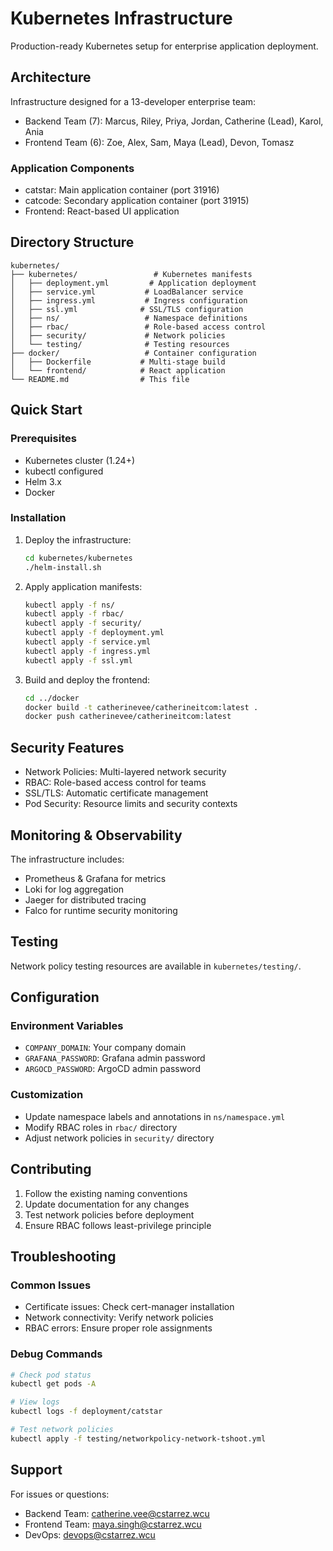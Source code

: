 # Kubernetes Infrastructure

Production-ready Kubernetes setup for enterprise application deployment.

## Architecture

Infrastructure designed for a 13-developer enterprise team:
- Backend Team (7): Marcus, Riley, Priya, Jordan, Catherine (Lead), Karol, Ania
- Frontend Team (6): Zoe, Alex, Sam, Maya (Lead), Devon, Tomasz

### Application Components
- catstar: Main application container (port 31916)
- catcode: Secondary application container (port 31915)
- Frontend: React-based UI application

## Directory Structure

```
kubernetes/
├── kubernetes/                 # Kubernetes manifests
│   ├── deployment.yml         # Application deployment
│   ├── service.yml           # LoadBalancer service
│   ├── ingress.yml           # Ingress configuration
│   ├── ssl.yml              # SSL/TLS configuration
│   ├── ns/                   # Namespace definitions
│   ├── rbac/                 # Role-based access control
│   ├── security/             # Network policies
│   └── testing/              # Testing resources
├── docker/                   # Container configuration
│   ├── Dockerfile           # Multi-stage build
│   └── frontend/            # React application
└── README.md                # This file
```

## Quick Start

### Prerequisites
- Kubernetes cluster (1.24+)
- kubectl configured
- Helm 3.x
- Docker

### Installation

1. Deploy the infrastructure:
   ```bash
   cd kubernetes/kubernetes
   ./helm-install.sh
   ```

2. Apply application manifests:
   ```bash
   kubectl apply -f ns/
   kubectl apply -f rbac/
   kubectl apply -f security/
   kubectl apply -f deployment.yml
   kubectl apply -f service.yml
   kubectl apply -f ingress.yml
   kubectl apply -f ssl.yml
   ```

3. Build and deploy the frontend:
   ```bash
   cd ../docker
   docker build -t catherinevee/catherineitcom:latest .
   docker push catherinevee/catherineitcom:latest
   ```

## Security Features

- Network Policies: Multi-layered network security
- RBAC: Role-based access control for teams
- SSL/TLS: Automatic certificate management
- Pod Security: Resource limits and security contexts

## Monitoring & Observability

The infrastructure includes:
- Prometheus & Grafana for metrics
- Loki for log aggregation
- Jaeger for distributed tracing
- Falco for runtime security monitoring

## Testing

Network policy testing resources are available in `kubernetes/testing/`.

## Configuration

### Environment Variables
- `COMPANY_DOMAIN`: Your company domain
- `GRAFANA_PASSWORD`: Grafana admin password
- `ARGOCD_PASSWORD`: ArgoCD admin password

### Customization
- Update namespace labels and annotations in `ns/namespace.yml`
- Modify RBAC roles in `rbac/` directory
- Adjust network policies in `security/` directory

## Contributing

1. Follow the existing naming conventions
2. Update documentation for any changes
3. Test network policies before deployment
4. Ensure RBAC follows least-privilege principle

## Troubleshooting

### Common Issues
- Certificate issues: Check cert-manager installation
- Network connectivity: Verify network policies
- RBAC errors: Ensure proper role assignments

### Debug Commands
```bash
# Check pod status
kubectl get pods -A

# View logs
kubectl logs -f deployment/catstar

# Test network policies
kubectl apply -f testing/networkpolicy-network-tshoot.yml
```

## Support

For issues or questions:
- Backend Team: catherine.vee@cstarrez.wcu
- Frontend Team: maya.singh@cstarrez.wcu
- DevOps: devops@cstarrez.wcu
